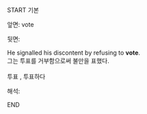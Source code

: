 START
기본

앞면:
vote


뒷면:
<div>He signalled his discontent by refusing to <strong>vote</strong>. </div><div><div>그는 투표를 거부함으로써 불만을 표했다.</div></div><br>투표 , 투표하다


해석:

END